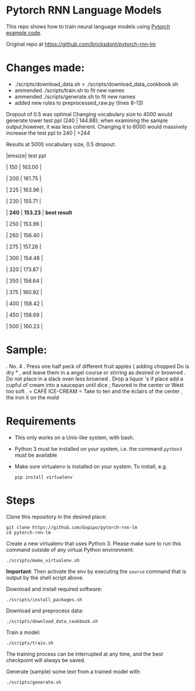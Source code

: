 # Pytorch RNN Language Models

This repo shows how to train neural language models using [Pytorch example code](https://github.com/pytorch/examples/tree/master/word_language_model).

Original repo at https://github.com/bricksdont/pytorch-rnn-lm

# Changes made:

- ./scripts/download_data.sh  >  ./scripts/download_data_cookbook.sh
- ammended ./scripts/train.sh to fit new names
- ammended ./scripts/generate.sh to fit new names
- added new rules to preprocessed_raw.py (lines 8-13)

Dropout of 0.5 was optimal
Changing vocabulary size to 4000 would generate lower test ppl (240 | 144.88);
when examining the sample output,however, it was less coherent.
Changing it to 6000 would massively increase the test ppl to 240 | >244

Results at 5000 vocabulary size, 0.5 dropout:

|emsize| test ppl

| 150  | 163.00 |

| 200  | 161.75 |

| 225  | 163.96 |

| 230  | 155.71 |

| **240**  | **153.23** | **best result**

| 250  | 153.96 |

| 260  | 156.40 |

| 275  | 157.26 |

| 300  | 154.48 |

| 320  | 173.87 |

| 350  | 156.64 |

| 375  | 160.92 |

| 400  | 158.42 |

| 450  | 158.69 |

| 500  | 160.23 |

# Sample:
 
. <eos> No. 4 . Press one half peck of different fruit apples ( adding chopped <unk> Do <eos> is
dry ° , and leave them in a angel course or stirring as desired or <eos> browned . Do not
place in a slack oven less <eos> browned . Drop a liquor &apos;s <unk> if place add a cupful of
<eos> cream into a saucepan until dice ; flavored in the center or West <eos> too soft . <eos> =
CAFÉ ICE-CREAM = <eos> Take to ten and the éclairs of the center , the iron it on the mold



# Requirements

- This only works on a Unix-like system, with bash.
- Python 3 must be installed on your system, i.e. the command `python3` must be available
- Make sure virtualenv is installed on your system. To install, e.g.

    `pip install virtualenv`

# Steps

Clone this repository in the desired place:

    git clone https://github.com/Gopipo/pytorch-rnn-lm
    cd pytorch-rnn-lm

Create a new virtualenv that uses Python 3. Please make sure to run this command outside of any virtual Python environment:

    ./scripts/make_virtualenv.sh

**Important**: Then activate the env by executing the `source` command that is output by the shell script above.

Download and install required software:

    ./scripts/install_packages.sh

Download and preprocess data:

    ./scripts/download_data_cookbook.sh

Train a model:

    ./scripts/train.sh

The training process can be interrupted at any time, and the best checkpoint will always be saved.

Generate (sample) some text from a trained model with:

    ./scripts/generate.sh
